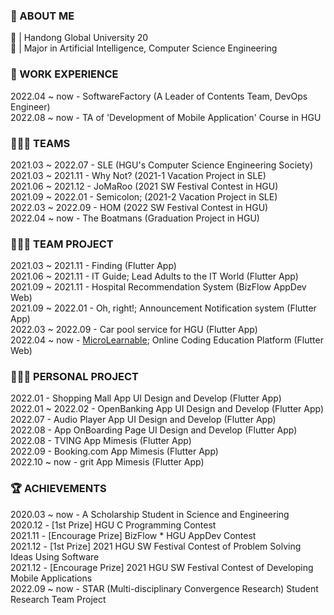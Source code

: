 ### 🧐 ABOUT ME
🏫 | Handong Global University 20  
📝 | Major in Artificial Intelligence, Computer Science Engineering       

### 💼 WORK EXPERIENCE 
2022.04 ~ now - SoftwareFactory (A Leader of Contents Team, DevOps Engineer)    
2022.08 ~ now - TA of 'Development of Mobile Application' Course in HGU      

### 🧑‍🤝‍🧑 TEAMS 
2021.03 ~ 2022.07 - SLE (HGU's Computer Science Engineering Society)     
2021.03 ~ 2021.11 - Why Not? (2021-1 Vacation Project in SLE)   
2021.06 ~ 2021.12 - JoMaRoo (2021 SW Festival Contest in HGU)   
2021.09 ~ 2022.01 - Semicolon; (2021-2 Vacation Project in SLE)  
2022.03 ~ 2022.09 - HOM (2022 SW Festival Contest in HGU)  
2022.04 ~ now - The Boatmans (Graduation Project in HGU)  

### 👩🏻‍💻 TEAM PROJECT     
2021.03 ~ 2021.11 - Finding (Flutter App)  
2021.06 ~ 2021.11 - IT Guide; Lead Adults to the IT World (Flutter App)   
2021.09 ~ 2021.11 - Hospital Recommendation System (BizFlow AppDev Web)   
2021.09 ~ 2022.01 - Oh, right!; Announcement Notification system (Flutter App)   
2022.03 ~ 2022.09 - Car pool service for HGU (Flutter App)  
2022.04 ~ now - [MicroLearnable](https://microlearnable.com/); Online Coding Education Platform (Flutter Web)     

### 👩🏻‍💻 PERSONAL PROJECT       
2022.01 - Shopping Mall App UI Design and Develop (Flutter App)    
2022.01 ~ 2022.02 - OpenBanking App UI Design and Develop (Flutter App)  
2022.07 - Audio Player App UI Design and Develop (Flutter App)   
2022.08 - App OnBoarding Page UI Design and Develop (Flutter App)   
2022.08 - TVING App Mimesis (Flutter App)  
2022.09 - Booking.com App Mimesis (Flutter App)   
2022.10 ~ now - grit App Mimesis (Flutter App)   

### 🏆 ACHIEVEMENTS    
2020.03 ~ now - A Scholarship Student in Science and Engineering   
2020.12 - [1st Prize] HGU C Programming Contest  
2021.11 - [Encourage Prize] BizFlow * HGU AppDev Contest     
2021.12 - [1st Prize] 2021 HGU SW Festival Contest of Problem Solving Ideas Using Software    
2021.12 - [Encourage Prize] 2021 HGU SW Festival Contest of Developing Mobile Applications    
2022.09 ~ now - STAR (Multi-disciplinary Convergence Research) Student Research Team Project
